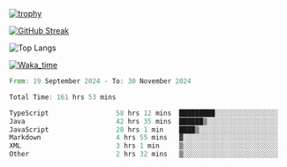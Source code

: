 <!--
**ren-joey/ren-joey** is a ✨ _special_ ✨ repository because its `README.md` (this file) appears on your GitHub profile.

Here are some ideas to get you started:

- 🔭 I’m currently working on ...
- 🌱 I’m currently learning ...
- 👯 I’m looking to collaborate on ...
- 🤔 I’m looking for help with ...
- 💬 Ask me about ...
- 📫 How to reach me: ...
- 😄 Pronouns: ...
- ⚡ Fun fact: ...
-->

[![trophy](https://github-profile-trophy.vercel.app/?username=ren-joey&theme=darkhub&column=5)](https://github.com/ren-joey)

[![GitHub Streak](https://streak-stats.demolab.com/?user=ren-joey&theme=dark)](https://github.com/ren-joey)

![Top Langs](https://github-readme-stats.vercel.app/api/top-langs?username=ren-joey&show_icons=true&layout=compact&locale=en&hide=html,CSS,scss,Pug,Twig&theme=dark)

[![Waka_time](https://github-readme-stats.vercel.app/api/wakatime?username=joeyren&theme=dark)](https://github.com/ren-joey)

<!--START_SECTION:waka-->

```rust
From: 19 September 2024 - To: 30 November 2024

Total Time: 161 hrs 53 mins

TypeScript                 58 hrs 12 mins  █████████░░░░░░░░░░░░░░░░   35.40 %
Java                       42 hrs 35 mins  ██████▒░░░░░░░░░░░░░░░░░░   25.90 %
JavaScript                 28 hrs 1 min    ████▒░░░░░░░░░░░░░░░░░░░░   17.04 %
Markdown                   4 hrs 55 mins   ▓░░░░░░░░░░░░░░░░░░░░░░░░   03.00 %
XML                        3 hrs 1 min     ▒░░░░░░░░░░░░░░░░░░░░░░░░   01.84 %
Other                      2 hrs 32 mins   ▒░░░░░░░░░░░░░░░░░░░░░░░░   01.55 %
```

<!--END_SECTION:waka-->
